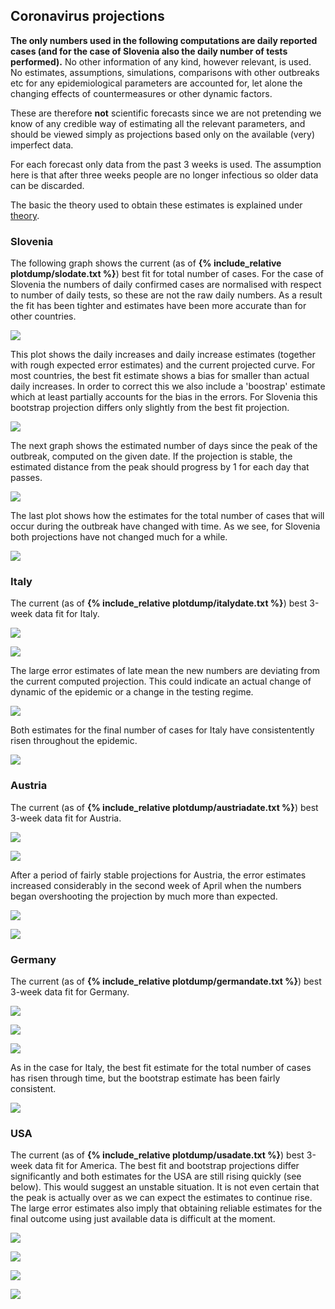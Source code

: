 ## Coronavirus projections

**The only numbers used in the following computations are daily reported cases (and for the case of Slovenia also the daily number of tests performed).** No other information of any kind, however relevant, is used. No estimates, assumptions, simulations, comparisons with other outbreaks etc for any epidemiological parameters are accounted for, let alone the changing effects of countermeasures or other dynamic factors.

These are therefore **not** scientific forecasts since we are not pretending we know of any credible way of estimating all the relevant parameters, and should be viewed simply as projections based only on the available (very) imperfect data.

For each forecast only data from the past 3 weeks is used. The assumption here is that after three weeks people are no longer infectious so older data can be discarded.

The basic the theory used to obtain these estimates is explained under [theory](theory.md). 

### Slovenia

The following graph shows the current (as of **{% include_relative plotdump/slodate.txt %}**) best fit for total number of cases. For the case of Slovenia the numbers of daily confirmed cases are normalised with respect to number of daily tests, so these are not the raw daily numbers. As a result the fit has been tighter and estimates have been more accurate than for other countries. 

![](plotdump/slologgraf.png)

This plot shows the daily increases and daily increase estimates (together with rough expected error estimates) and the current projected curve. For most countries, the best fit estimate shows a bias for smaller than actual daily increases. In order to correct this we also include a 'boostrap' estimate which at least partially accounts for the bias in the errors. For Slovenia this bootstrap projection differs only slightly from the best fit projection.

![](plotdump/slograf.png)

The next graph shows the estimated number of days since the peak of the outbreak, computed on the given date. If the projection is stable, the estimated distance from the peak should progress by 1 for each day that passes.

![](plotdump/slodfgraf.png) 

The last plot shows how the estimates for the total number of cases that will occur during the outbreak have changed with time. As we see, for Slovenia both projections have not changed much for a while. 

![](plotdump/slofinalplot.png)

### Italy

The current (as of **{% include_relative plotdump/italydate.txt %}**) best 3-week data fit for Italy.

![](plotdump/italyloggraf.png) 

![](plotdump/italygraf.png)

The large error estimates of late mean the new numbers are deviating from the current computed projection. This could indicate an actual change of dynamic of the epidemic or a change in the testing regime.

![](plotdump/italydfgraf.png)

Both estimates for the final number of cases for Italy have consistentently risen throughout the epidemic.

![](plotdump/italyfinalplot.png)

### Austria

The current (as of **{% include_relative plotdump/austriadate.txt %}**) best 3-week data fit for Austria.

![](plotdump/austrialoggraf.png)

![](plotdump/austriagraf.png)

After a period of fairly stable projections for Austria, the error estimates increased considerably in the second week of April when the numbers began overshooting the projection by much more than expected.

![](plotdump/austriadfgraf.png)

![](plotdump/austriafinalplot.png)

### Germany

The current (as of **{% include_relative plotdump/germandate.txt %}**) best 3-week data fit for Germany.

![](plotdump/germanloggraf.png)

![](plotdump/germangraf.png)

![](plotdump/germandfgraf.png)

As in the case for Italy, the best fit estimate for the total number of cases has risen through time, but the bootstrap estimate has been fairly consistent.

![](plotdump/germanfinalplot.png)

### USA

The current (as of **{% include_relative plotdump/usadate.txt %}**) best 3-week data fit for America.
The best fit and bootstrap projections differ significantly and both estimates for the USA are still rising quickly (see below). This would suggest an unstable situation. It is not even certain that the peak is actually over as we can expect the estimates to continue rise. The large error estimates also imply that obtaining reliable estimates for the final outcome using just available data is difficult at the moment.

![](plotdump/usaloggraf.png)

![](plotdump/usagraf.png)

![](plotdump/usadfgraf.png)

![](plotdump/usafinalplot.png)
